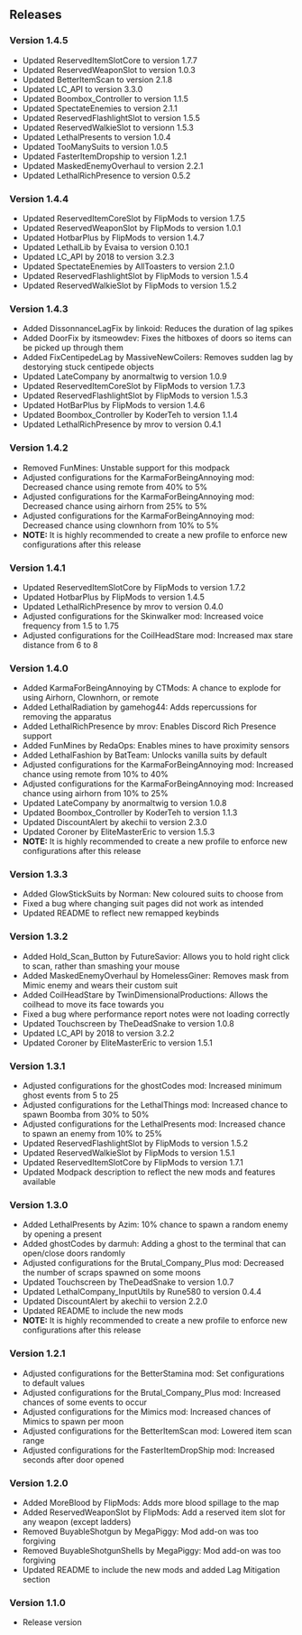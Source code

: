 ## Releases

### Version 1.4.5

- Updated ReservedItemSlotCore to version 1.7.7
- Updated ReservedWeaponSlot to version 1.0.3
- Updated BetterItemScan to version 2.1.8
- Updated LC_API to version 3.3.0
- Updated Boombox_Controller to version 1.1.5
- Updated SpectateEnemies to version 2.1.1
- Updated ReservedFlashlightSlot to version 1.5.5
- Updated ReservedWalkieSlot to versionn 1.5.3
- Updated LethalPresents to version 1.0.4
- Updated TooManySuits to version 1.0.5
- Updated FasterItemDropship to version 1.2.1
- Updated MaskedEnemyOverhaul to version 2.2.1
- Updated LethalRichPresence to version 0.5.2

### Version 1.4.4

- Updated ReservedItemCoreSlot by FlipMods to version 1.7.5
- Updated ReservedWeaponSlot by FlipMods to version 1.0.1
- Updated HotbarPlus by FlipMods to version 1.4.7
- Updated LethalLib by Evaisa to version 0.10.1
- Updated LC_API by 2018 to version 3.2.3
- Updated SpectateEnemies by AllToasters to version 2.1.0
- Updated ReservedFlashlightSlot by FlipMods to version 1.5.4
- Updated ReservedWalkieSlot by FlipMods to version 1.5.2

### Version 1.4.3

- Added DissonnanceLagFix by linkoid: Reduces the duration of lag spikes
- Added DoorFix by itsmeowdev: Fixes the hitboxes of doors so items can be picked up through them
- Added FixCentipedeLag by MassiveNewCoilers: Removes sudden lag by destorying stuck centipede objects
- Updated LateCompany by anormaltwig to version 1.0.9
- Updated ReservedItemCoreSlot by FlipMods to version 1.7.3
- Updated ReservedFlashlightSlot by FlipMods to version 1.5.3
- Updated HotBarPlus by FlipMods to version 1.4.6
- Updated Boombox_Controller by KoderTeh to version 1.1.4
- Updated LethalRichPresence by mrov to version 0.4.1

### Version 1.4.2

- Removed FunMines: Unstable support for this modpack
- Adjusted configurations for the KarmaForBeingAnnoying mod: Decreased chance using remote from 40% to 5%
- Adjusted configurations for the KarmaForBeingAnnoying mod: Decreased chance using airhorn from 25% to 5%
- Adjusted configurations for the KarmaForBeingAnnoying mod: Decreased chance using clownhorn from 10% to 5%
- **NOTE:** It is highly recommended to create a new profile to enforce new configurations after this release

### Version 1.4.1

- Updated ReservedItemSlotCore by FlipMods to version 1.7.2
- Updated HotbarPlus by FlipMods to version 1.4.5
- Updated LethalRichPresence by mrov to version 0.4.0
- Adjusted configurations for the Skinwalker mod: Increased voice frequency from 1.5 to 1.75
- Adjusted configurations for the CoilHeadStare mod: Increased max stare distance from 6 to 8

### Version 1.4.0

- Added KarmaForBeingAnnoying by CTMods: A chance to explode for using Airhorn, Clownhorn, or remote
- Added LethalRadiation by gamehog44: Adds repercussions for removing the apparatus
- Added LethalRichPresence by mrov: Enables Discord Rich Presence support
- Added FunMines by RedaOps: Enables mines to have proximity sensors
- Added LethalFashion by BatTeam: Unlocks vanilla suits by default
- Adjusted configurations for the KarmaForBeingAnnoying mod: Increased chance using remote from 10% to 40%
- Adjusted configurations for the KarmaForBeingAnnoying mod: Increased chance using airhorn from 10% to 25%
- Updated LateCompany by anormaltwig to version 1.0.8
- Updated Boombox_Controller by KoderTeh to version 1.1.3
- Updated DiscountAlert by akechii to version 2.3.0
- Updated Coroner by EliteMasterEric to version 1.5.3
- **NOTE:** It is highly recommended to create a new profile to enforce new configurations after this release

### Version 1.3.3

- Added GlowStickSuits by Norman: New coloured suits to choose from
- Fixed a bug where changing suit pages did not work as intended
- Updated README to reflect new remapped keybinds

### Version 1.3.2

- Added Hold_Scan_Button by FutureSavior: Allows you to hold right click to scan, rather than smashing your mouse
- Added MaskedEnemyOverhaul by HomelessGiner: Removes mask from Mimic enemy and wears their custom suit
- Added CoilHeadStare by TwinDimensionalProductions: Allows the coilhead to move its face towards you
- Fixed a bug where performance report notes were not loading correctly
- Updated Touchscreen by TheDeadSnake to version 1.0.8
- Updated LC_API by 2018 to version 3.2.2
- Updated Coroner by EliteMasterEric to version 1.5.1

### Version 1.3.1

- Adjusted configurations for the ghostCodes mod: Increased minimum ghost events from 5 to 25
- Adjusted configurations for the LethalThings mod: Increased chance to spawn Boomba from 30% to 50%
- Adjusted configurations for the LethalPresents mod: Increased chance to spawn an enemy from 10% to 25%
- Updated ReservedFlashlightSlot by FlipMods to version 1.5.2
- Updated ReservedWalkieSlot by FlipMods to version 1.5.1
- Updated ReservedItemSlotCore by FlipMods to version 1.7.1
- Updated Modpack description to reflect the new mods and features available

### Version 1.3.0

- Added LethalPresents by Azim: 10% chance to spawn a random enemy by opening a present
- Added ghostCodes by darmuh: Adding a ghost to the terminal that can open/close doors randomly
- Adjusted configurations for the Brutal_Company_Plus mod: Decreased the number of scraps spawned on some moons
- Updated Touchscreen by TheDeadSnake to version 1.0.7
- Updated LethalCompany_InputUtils by Rune580 to version 0.4.4
- Updated DiscountAlert by akechii to version 2.2.0
- Updated README to include the new mods
- **NOTE:** It is highly recommended to create a new profile to enforce new configurations after this release

### Version 1.2.1

- Adjusted configurations for the BetterStamina mod: Set configurations to default values
- Adjusted configurations for the Brutal_Company_Plus mod: Increased chances of some events to occur
- Adjusted configurations for the Mimics mod: Increased chances of Mimics to spawn per moon
- Adjusted configurations for the BetterItemScan mod: Lowered item scan range
- Adjusted configurations for the FasterItemDropShip mod: Increased seconds after door opened

### Version 1.2.0

- Added MoreBlood by FlipMods: Adds more blood spillage to the map
- Added ReservedWeaponSlot by FlipMods: Add a reserved item slot for any weapon (except ladders)
- Removed BuyableShotgun by MegaPiggy: Mod add-on was too forgiving
- Removed BuyableShotgunShells by MegaPiggy: Mod add-on was too forgiving
- Updated README to include the new mods and added Lag Mitigation section

### Version 1.1.0

- Release version

